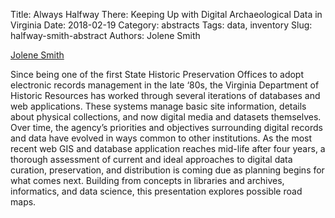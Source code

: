 Title: Always Halfway There: Keeping Up with Digital Archaeological Data in Virginia
Date: 2018-02-19
Category: abstracts
Tags: data, inventory
Slug: halfway-smith-abstract
Authors: Jolene Smith

[Jolene Smith](jolene.smith@dhr.virginia.gov)


Since being one of the first State Historic Preservation Offices to adopt electronic records management in the late ‘80s, the Virginia Department of Historic Resources has worked through several iterations of databases and web applications. These systems manage basic site information, details about physical collections, and now digital media and datasets themselves. Over time, the agency’s priorities and objectives surrounding digital records and data have evolved in ways common to other institutions. As the most recent web GIS and database application reaches mid-life after four years, a thorough assessment of current and ideal approaches to digital data curation, preservation, and distribution is coming due as planning begins for what comes next. Building from concepts in libraries and archives, informatics, and data science, this presentation explores possible road maps.
